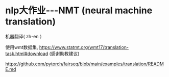 # nlp大作业---NMT (neural machine translation)

机器翻译( zh-en ）

使用wmt数据集, https://www.statmt.org/wmt17/translation-task.html#download (感谢助教建议)

https://github.com/pytorch/fairseq/blob/main/examples/translation/README.md








